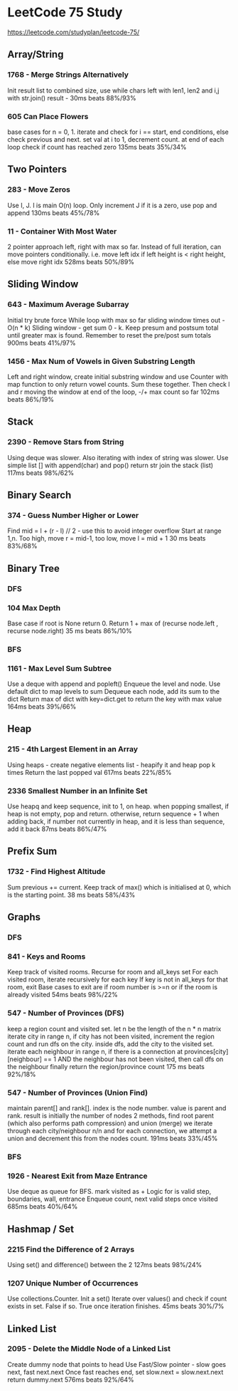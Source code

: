 # LeetCode 75 Study

https://leetcode.com/studyplan/leetcode-75/

## Array/String

### 1768 - Merge Strings Alternatively
Init result list to combined size, use while chars left with len1, len2 and i,j with str.join() result - 30ms beats 88%/93%

### 605 Can Place Flowers
base cases for n = 0, 1. iterate and check for i == start, end conditions, else check previous and next.
set val at i to 1, decrement count. at end of each loop check if count has reached zero
135ms beats 35%/34%

## Two Pointers

### 283 - Move Zeros
Use I, J. I is main O(n) loop. Only increment J if it is a zero, use pop and append
130ms beats 45%/78%

### 11 - Container With Most Water
2 pointer approach left, right with max so far.
Instead of full iteration, can move pointers conditionally.
i.e. move left idx if left height is < right height, else move right idx
528ms beats 50%/89%

## Sliding Window

### 643 - Maximum Average Subarray
Initial try brute force While loop with max so far sliding window times out - O(n * k)
Sliding window - get sum 0 - k.  Keep presum and postsum total until greater max is found.  Remember to reset the pre/post sum totals
900ms beats 41%/97%

### 1456 - Max Num of Vowels in Given Substring Length
Left and right window, create initial substring window and use Counter with map function to only return vowel counts. Sum these together.
Then check l and r moving the window at end of the loop, -/+ max count so far
102ms beats 86%/19%
## Stack

### 2390 - Remove Stars from String
Using deque was slower. Also iterating with index of string was slower.
Use simple list [] with append(char) and pop() return str join the stack (list)
117ms beats 98%/62%

## Binary Search

### 374 - Guess Number Higher or Lower
Find mid = l + (r - l) // 2 - use this to avoid integer overflow
Start at range 1,n. Too high, move r = mid-1, too low,
move l = mid + 1
30 ms beats 83%/68%

## Binary Tree

### DFS

### 104 Max Depth
Base case if root is None return 0.
Return 1 + max of (recurse node.left , recurse node.right)
35 ms beats 86%/10%

### BFS

### 1161 - Max Level Sum Subtree
Use a deque with append and popleft()
Enqueue the level and node.
Use default dict to map levels to sum
Dequeue each node, add its sum to the dict
Return max of dict with key=dict.get to return the key with max value
164ms beats 39%/66%

## Heap

### 215 - 4th Largest Element in an Array
Using heaps - create negative elements list - heapify it and heap pop k times
Return the last popped val
617ms beats 22%/85%

### 2336 Smallest Number in an Infinite Set
Use heapq and keep sequence, init to 1, on heap.
when popping smallest, if heap is not empty, pop and return. otherwise, return sequence + 1
when adding back, if number not currently in heap, and it is less than sequence, add it back
87ms beats 86%/47%

## Prefix Sum

### 1732 - Find Highest Altitude
Sum previous += current.  Keep track of max() which is initialised at 0, which is the starting point.
38 ms beats 58%/43%

## Graphs

### DFS

### 841 - Keys and Rooms
Keep track of visited rooms.  Recurse for room and all_keys set
For each visited room, iterate recursively for each key
If key is not in all_keys for that room, exit
Base cases to exit are if room number is >=n or if the room is already visited
54ms beats 98%/22%

### 547 - Number of Provinces (DFS)
keep a region count and visited set. let n be the length of the n * n matrix
iterate city in range n, if city has not been visited, increment the region count and run dfs on the city.
inside dfs, add the city to the visited set. iterate each neighbour in range n, if there is a connection 
at provinces[city][neighbour] == 1 AND the neighbour has not been visited, then call dfs on the neighbour
finally return the region/province count
175 ms beats 92%/18%

### 547 - Number of Provinces (Union Find)
maintain parent[] and rank[]. index is the node number. value is parent and rank.
result is initially the number of nodes
2 methods, find root parent (which also performs path compression) and union (merge)
we iterate through each city/neighbour n/n and for each connection, we attempt a union
and decrement this from the nodes count.
191ms beats 33%/45%

### BFS

### 1926 - Nearest Exit from Maze Entrance
Use deque as queue for BFS. mark visited as +
Logic for is valid step, boundaries, wall, entrance
Enqueue count, next valid steps once visited
685ms beats 40%/64%

## Hashmap / Set

### 2215 Find the Difference of 2 Arrays
Using set() and difference() between the 2
127ms beats 98%/24%

### 1207 Unique Number of Occurrences
Use collections.Counter.
Init a set() Iterate over values() and check if count exists in set. False if so. True once iteration finishes.
45ms beats 30%/7%

## Linked List

### 2095 - Delete the Middle Node of a Linked List
Create dummy node that points to head
Use Fast/Slow pointer - slow goes next, fast next.next
Once fast reaches end, set slow.next = slow.next.next
return dummy.next
576ms beats 92%/64%